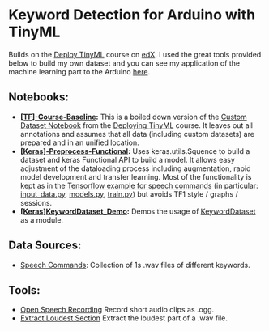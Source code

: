 # Keyword Detection for Arduino with TinyML
Builds on the [Deploy TinyML](https://learning.edx.org/course/course-v1:HarvardX+TinyML3+1T2022/home) course on [edX](https://edx.org). I used the great tools provided below to build my own dataset and you can see my application of the machine learning part to the Arduino [here](arduino/micro_speech).

## Notebooks:
* __[[TF]-Course-Baseline](https://github.com/Ben-Karr/KeywordDetectionTinyML/blob/master/%5BTF%5D-Course-Baseline.ipynb):__ 
This is a boiled down version of the [Custom Dataset Notebook](https://colab.research.google.com/github/tinyMLx/colabs/blob/master/4-6-8-CustomDatasetKWSModel.ipynb) from the [Deploying TinyML](https://learning.edx.org/course/course-v1:HarvardX+TinyML3+1T2022/home) course. It leaves out all annotations and assumes that all data (including custom datasets) are prepared and in an unified location.
* __[[Keras]-Preprocess-Functional](https://github.com/Ben-Karr/KeywordDetectionTinyML/blob/master/%5BKeras%5D-Preprocess-Functional.ipynb):__ 
Uses keras.utils.Squence to build a dataset and keras Functional API to build a model. It allows easy adjustment of the dataloading process including augmentation, rapid model development and transfer learning. Most of the functionality is kept as in the [Tensorflow example for speech commands](https://github.com/tensorflow/tensorflow/tree/master/tensorflow/examples/speech_commands) (in particular: [input_data.py](https://github.com/tensorflow/tensorflow/blob/master/tensorflow/examples/speech_commands/input_data.py), [models.py](https://github.com/tensorflow/tensorflow/blob/master/tensorflow/examples/speech_commands/models.py), [train.py](https://github.com/tensorflow/tensorflow/blob/master/tensorflow/examples/speech_commands/train.py)) but avoids TF1 style / graphs / sessions.
* __[[Keras]KeywordDataset_Demo]():__ Demos the usage of [KeywordDataset]() as a module.

## Data Sources:
* [Speech Commands](https://storage.googleapis.com/download.tensorflow.org/data/speech_commands_v0.02.tar.gz): Collection of 1s .wav files of different keywords.

## Tools:
* [Open Speech Recording](https://github.com/petewarden/open-speech-recording) Record short audio clips as .ogg.
* [Extract Loudest Section](https://github.com/petewarden/extract_loudest_section.git) Extract the loudest part of a .wav file.
